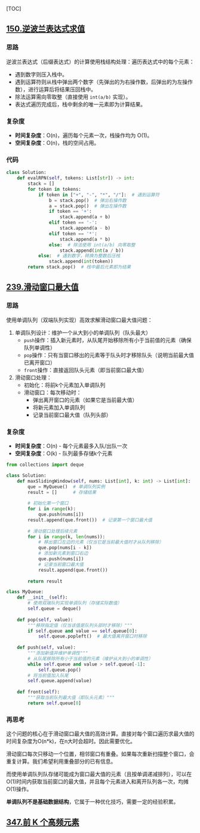 [TOC]

## [150.逆波兰表达式求值](https://leetcode.cn/problems/evaluate-reverse-polish-notation/)



### 思路

逆波兰表达式（后缀表达式）的计算使用栈结构处理：遍历表达式中的每个元素：

- 遇到数字则压入栈中。
- 遇到运算符则从栈中弹出两个数字（先弹出的为右操作数，后弹出的为左操作数），进行运算后将结果压回栈中。
- 除法运算需向零取整（直接使用 `int(a/b)` 实现）。
- 表达式遍历完成后，栈中剩余的唯一元素即为计算结果。

### 复杂度

- **时间复杂度**：O(n)，遍历每个元素一次，栈操作均为 O(1)。
- **空间复杂度**：O(n)，栈的空间占用。

### 代码

```python
class Solution:
    def evalRPN(self, tokens: List[str]) -> int:
        stack = []
        for token in tokens:
            if token in ["+", "-", "*", "/"]:  # 遇到运算符
                b = stack.pop()  # 弹出右操作数
                a = stack.pop()  # 弹出左操作数
                if token == '+':
                    stack.append(a + b)
                elif token == '-':
                    stack.append(a - b)
                elif token == '*':
                    stack.append(a * b)
                else:  # 除法使用 int(a/b) 向零取整
                    stack.append(int(a / b))
            else:  # 遇到数字，转换为整数后压栈
                stack.append(int(token))
        return stack.pop()  # 栈中最后元素即为结果
```



## [239.滑动窗口最大值](https://leetcode.cn/problems/sliding-window-maximum/)

### 思路

使用单调队列（双端队列实现）高效求解滑动窗口最大值问题：

1. 单调队列设计：维护一个从大到小的单调队列（队头最大）
   - `push`操作：插入新元素时，从队尾开始移除所有小于当前值的元素（确保队列单调性）
   - `pop`操作：只有当窗口移出的元素等于队头时才移除队头（说明当前最大值已离开窗口）
   - `front`操作：直接返回队头元素（即当前窗口最大值）
2. 滑动窗口处理：
   - 初始化：将前k个元素加入单调队列
   - 滑动窗口：每次移动时：
     - 弹出离开窗口的元素（如果它是当前最大值）
     - 将新元素加入单调队列
     - 记录当前窗口最大值（队列头部）

### 复杂度

- **时间复杂度**：O(n) - 每个元素最多入队/出队一次
- **空间复杂度**：O(k) - 队列最多存储k个元素

```python
from collections import deque

class Solution:
    def maxSlidingWindow(self, nums: List[int], k: int) -> List[int]:
        que = MyQueue()  # 单调队列实例
        result = []      # 存储结果
        
        # 初始化第一个窗口
        for i in range(k):
            que.push(nums[i])
        result.append(que.front())  # 记录第一个窗口最大值
        
        # 滑动窗口处理后续元素
        for i in range(k, len(nums)):
            # 移出窗口左边的元素（仅当它是当前最大值时才从队列移除）
            que.pop(nums[i - k])
            # 添加新元素到窗口右边
            que.push(nums[i])
            # 记录当前窗口最大值
            result.append(que.front())
        
        return result

class MyQueue:
    def __init__(self):
        # 使用双端队列实现单调队列（存储实际数值）
        self.queue = deque()
    
    def pop(self, value):
        """移除指定值（仅当该值是队列头部时才移除）"""
        if self.queue and value == self.queue[0]:
            self.queue.popleft()  # 最大值离开窗口时移除
    
    def push(self, value):
        """添加新值并维护单调性"""
        # 从队尾移除所有小于当前值的元素（维护从大到小的单调性）
        while self.queue and value > self.queue[-1]:
            self.queue.pop()
        # 将当前值加入队尾
        self.queue.append(value)
    
    def front(self):
        """获取当前队列最大值（即队头元素）"""
        return self.queue[0]
```

### 再思考

这个问题的核心在于滑动窗口最大值的高效计算。直接对每个窗口遍历求最大值的时间复杂度为O(n*k)，在n大时会超时。因此需要优化。

滑动窗口每次只移动一个位置，相邻窗口有重叠。如果每次重新扫描整个窗口，会重复计算。我们希望利用重叠部分的已有信息。

而使用单调队列队存储可能成为窗口最大值的元素（且按单调递减排列），可以在O(1)时间内获取当前窗口的最大值，并且每个元素进入和离开队列各一次，均摊O(1)操作。

**单调队列不是基础数据结构**，它属于一种优化技巧，需要一定的经验积累。

## [347.前 K 个高频元素](https://leetcode.cn/problems/top-k-frequent-elements/)

